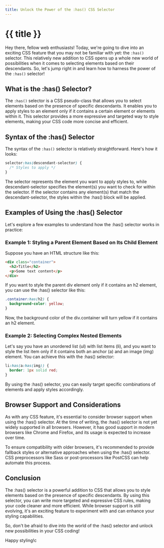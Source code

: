 ```yaml
---
title: Unlock the Power of the :has() CSS Selector
---
```


# {{ title }}

Hey there, fellow web enthusiasts! Today, we're going to dive into an exciting CSS feature that you may not be familiar with yet: the `:has()` selector. This relatively new addition to CSS opens up a whole new world of possibilities when it comes to selecting elements based on their descendants. So, let's jump right in and learn how to harness the power of the `:has()` selector!

## What is the :has() Selector?

The `:has()` selector is a CSS pseudo-class that allows you to select elements based on the presence of specific descendants. It enables you to apply styles to an element only if it contains a certain element or elements within it. This selector provides a more expressive and targeted way to style elements, making your CSS code more concise and efficient.

## Syntax of the :has() Selector

The syntax of the `:has()` selector is relatively straightforward. Here's how it looks:

```css
selector:has(descendant-selector) {
  /* Styles to apply */
}
```

The selector represents the element you want to apply styles to, while descendant-selector specifies the element(s) you want to check for within the selector. If the selector contains any element(s) that match the descendant-selector, the styles within the :has() block will be applied.

## Examples of Using the :has() Selector

Let's explore a few examples to understand how the :has() selector works in practice:

### Example 1: Styling a Parent Element Based on Its Child Element

Suppose you have an HTML structure like this:

```html
<div class="container">
  <h2>Title</h2>
  <p>Some text content</p>
</div>
```

If you want to style the parent div element only if it contains an h2 element, you can use the :has() selector like this:

```css
.container:has(h2) {
  background-color: yellow;
}
```

Now, the background color of the div.container will turn yellow if it contains an h2 element.

### Example 2: Selecting Complex Nested Elements

Let's say you have an unordered list (ul) with list items (li), and you want to style the list item only if it contains both an anchor (a) and an image (img) element. You can achieve this with the :has() selector:

```css
li:has(a:has(img)) {
  border: 1px solid red;
}
```

By using the :has() selector, you can easily target specific combinations of elements and apply styles accordingly.

## Browser Support and Considerations

As with any CSS feature, it's essential to consider browser support when using the :has() selector. At the time of writing, the :has() selector is not yet widely supported in all browsers. However, it has good support in modern browsers like Chrome and Firefox, and its usage is expected to increase over time.

To ensure compatibility with older browsers, it's recommended to provide fallback styles or alternative approaches when using the :has() selector. CSS preprocessors like Sass or post-processors like PostCSS can help automate this process.

## Conclusion

The :has() selector is a powerful addition to CSS that allows you to style elements based on the presence of specific descendants. By using this selector, you can write more targeted and expressive CSS rules, making your code cleaner and more efficient. While browser support is still evolving, it's an exciting feature to experiment with and can enhance your styling capabilities.

So, don't be afraid to dive into the world of the :has() selector and unlock new possibilities in your CSS coding!

Happy styling!c
